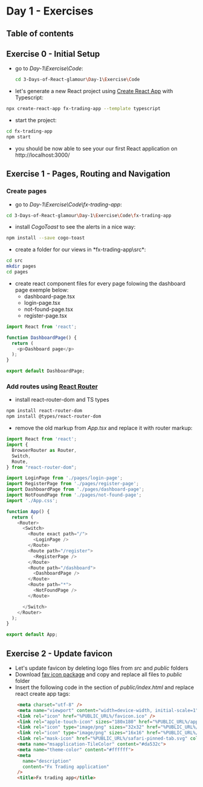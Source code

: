 # Day 1 - Exercises

## Table of contents

## Exercise 0 - Initial Setup

- go to *Day-1\Exercise\Code*:

    ```bash
    cd 3-Days-of-React-glamour\Day-1\Exercise\Code
    ```

- let's generate a new React project using [Create React App](https://create-react-app.dev/) with Typescript:

```bash
npx create-react-app fx-trading-app --template typescript
```

- start the project:

```bash
cd fx-trading-app
npm start
```

- you should be now able to see your our first React application on http://localhost:3000/

## Exercise 1 - Pages, Routing and Navigation

### Create pages

- go to *Day-1\Exercise\Code\fx-trading-app*:

```bash
cd 3-Days-of-React-glamour\Day-1\Exercise\Code\fx-trading-app
```

- install *CogoToast* to see the alerts in a nice way:

```bash
npm install --save cogo-toast
```

- create a folder for our views in *fx-trading-app\src\*:

```bash
cd src
mkdir pages
cd pages
```

- create react component files for every page folowing the dashboard page exemple below:
  - dashboard-page.tsx
  - login-page.tsx
  - not-found-page.tsx
  - register-page.tsx

```javascript
import React from 'react';

function DashboardPage() {
  return (
    <p>Dashboard page</p>
  );
}

export default DashboardPage;
```

### Add routes using [React Router](https://reacttraining.com/react-router/web/guides/quick-start)

- install react-router-dom and TS types

```bash
npm install react-router-dom
npm install @types/react-router-dom
```

- remove the old markup from *App.tsx* and replace it with router markup:

```javascript
import React from 'react';
import {
  BrowserRouter as Router,
  Switch,
  Route,
} from "react-router-dom";

import LoginPage from './pages/login-page';
import RegisterPage from './pages/register-page';
import DashboardPage from './pages/dashboard-page';
import NotFoundPage from './pages/not-found-page';
import './App.css';

function App() {
  return (
    <Router>
      <Switch>
        <Route exact path="/">
          <LoginPage />
        </Route>
        <Route path="/register">
          <RegisterPage />
        </Route>
        <Route path="/dashboard">
          <DashboardPage />
        </Route>
        <Route path="*">
          <NotFoundPage />
        </Route>

      </Switch>
    </Router>
  );
}

export default App;
```

## Exercise 2 - Update favicon

- Let's update favicon by deleting logo files from *src* and *public* folders
- Download [fav icon package](https://github.com//WebToLearn/3-day-of-React-glamour/raw/master/Design/fx-trading-favicon-package.zip) and copy and replace all files to *public* folder
- Insert the following code in the <head> section of *public/index.html* and replace react create app tags:

```html
    <meta charset="utf-8" />
    <meta name="viewport" content="width=device-width, initial-scale=1" />
    <link rel="icon" href="%PUBLIC_URL%/favicon.ico" />
    <link rel="apple-touch-icon" sizes="180x180" href="%PUBLIC_URL%/apple-touch-icon.png">
    <link rel="icon" type="image/png" sizes="32x32" href="%PUBLIC_URL%/favicon-32x32.png">
    <link rel="icon" type="image/png" sizes="16x16" href="%PUBLIC_URL%/favicon-16x16.png">
    <link rel="mask-icon" href="%PUBLIC_URL%/safari-pinned-tab.svg" color="#5bbad5">
    <meta name="msapplication-TileColor" content="#da532c">
    <meta name="theme-color" content="#ffffff">
    <meta
      name="description"
      content="Fx Trading application"
    />
    <title>Fx trading app</title>
```
